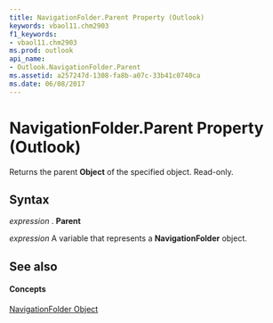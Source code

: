 ```yaml
---
title: NavigationFolder.Parent Property (Outlook)
keywords: vbaol11.chm2903
f1_keywords:
- vbaol11.chm2903
ms.prod: outlook
api_name:
- Outlook.NavigationFolder.Parent
ms.assetid: a257247d-1308-fa8b-a07c-33b41c0740ca
ms.date: 06/08/2017
---
```



# NavigationFolder.Parent Property (Outlook)

Returns the parent  **Object** of the specified object. Read-only.


## Syntax

 _expression_ . **Parent**

 _expression_ A variable that represents a **NavigationFolder** object.


## See also


#### Concepts


[NavigationFolder Object](navigationfolder-object-outlook.md)

